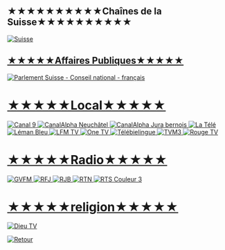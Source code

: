 ##                                           ★★★★★★★★★★Chaînes de la Suisse★★★★★★★★★★


<a href="https://fr.wikipedia.org/wiki/Suisse"><img src="https://i.imgur.com/Zh6eDP7.png" title="Suisse">


## ★★★★★Affaires Publiques★★★★★
<a href="https://rplayer.surge.sh/?url=https://pd-l-p.akamaized.net/pd/ngrp:NR-F_all/master.m3u8"><img src="https://i.imgur.com/pJzppxr.png" title="Parlement Suisse - Conseil national - français">


# ★★★★★Local★★★★★
<a href="https://rplayer.surge.sh/?url=http://livevideo.infomaniak.com/streaming/livecast/livehd/playlist.m3u8"><img src="https://i.imgur.com/m0TsCwD.png" title="Canal 9">
<a href="https://rplayer.surge.sh/?url=http://canalalpha.vedge.infomaniak.com/livecast/canalalpha/playlist.m3u8"><img src="https://i.imgur.com/5gY8LDp.png" title="CanalAlpha Neuchâtel">
<a href="https://rplayer.surge.sh/?url=http://canalalphaju.vedge.infomaniak.com/livecast/canalalphaju/playlist.m3u8"><img src="https://i.imgur.com/5gY8LDp.png" title="CanalAlpha Jura bernois">
<a href="https://rplayer.surge.sh/?url=http://livevideo.infomaniak.com/streaming/livecast/latele2/playlist.m3u8"><img src="https://i.imgur.com/Q9dsftO.png" title="La Télé">
<a href="https://rplayer.surge.sh/?url=http://livevideo.infomaniak.com/streaming/livecast/naxoo/playlist.m3u8"><img src="https://i.imgur.com/CYXNkZh.png" title="Léman Bleu">
<a href="https://rplayer.surge.sh/?url=http://livevideo.infomaniak.com/streaming/livecast/lfmmd/playlist.m3u8"><img src="https://i.imgur.com/bTA0f8K.png" title="LFM TV">
<a href="https://rplayer.surge.sh/?url=http://livevideo.infomaniak.com/streaming/livecast/onefmmd/playlist.m3u8"><img src="https://i.imgur.com/xsV2hR0.png" title="One TV">
<a href="https://rplayer.surge.sh/?url=http://livevideo.infomaniak.com/streaming/livecast/telebielinguech/playlist.m3u8"><img src="https://i.imgur.com/cp8V8s7.png" title="Télébielingue">
<a href="https://rplayer.surge.sh/?url=http://livevideo.infomaniak.com/streaming/livecast/tvm3/playlist.m3u8"><img src="https://i.imgur.com/uIX7oOx.png" title="TVM3">
<a href="https://rplayer.surge.sh/?url=https://livevideo.infomaniak.com/streaming/livecast/rougetv/playlist.m3u8"><img src="https://i.imgur.com/ErswAAR.png" title="Rouge TV">

# ★★★★★Radio★★★★★
<a href="https://rplayer.surge.sh/?url=https://www.twitch.tv/rgvfm"><img src="https://i.imgur.com/J1nAjN2.png" title="GVFM">
<a href="https://rplayer.surge.sh/?url=https://www.dailymotion.com/video/x7wf94u"><img src="https://i.imgur.com/vLHmTnw.png" title="RFJ">
<a href="https://rplayer.surge.sh/?url=https://www.dailymotion.com/video/x7xygyv"><img src="https://i.imgur.com/wg5vrBy.png" title="RJB">
<a href="https://rplayer.surge.sh/?url=https://www.dailymotion.com/video/x7wamzq"><img src="https://i.imgur.com/DGLd1lJ.png" title="RTN">
<a href="https://rplayer.surge.sh/?url=https://rtsc3video.akamaized.net/hls/live/2042837/c3video/3/playlist.m3u8"><img src="https://i.imgur.com/0dbxgru.png" title="RTS Couleur 3">

# ★★★★★religion★★★★★
<a href="https://rplayer.surge.sh/?url=https://katapy.hs.llnwd.net/dieutvwza1/DIEUTVLIVE/smil:dieutv.smil/playlist.m3u8"><img src="https://i.imgur.com/QUzHkn5.png" title="Dieu TV">


<a href="https://github.com/Sphinxroot/Tele-Franco-Direct-/blob/main/README.md"><img src="https://i.imgur.com/sVksJ9S.png" title="Retour">
